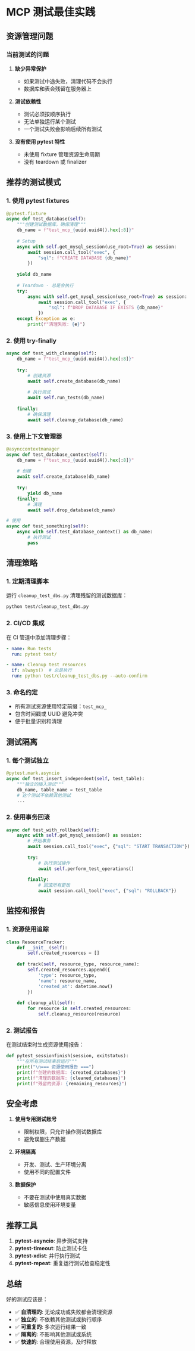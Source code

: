 # MCP 测试最佳实践

## 资源管理问题

### 当前测试的问题

1. **缺少异常保护**
   - 如果测试中途失败，清理代码不会执行
   - 数据库和表会残留在服务器上

2. **测试依赖性**
   - 测试必须按顺序执行
   - 无法单独运行某个测试
   - 一个测试失败会影响后续所有测试

3. **没有使用 pytest 特性**
   - 未使用 fixture 管理资源生命周期
   - 没有 teardown 或 finalizer

## 推荐的测试模式

### 1. 使用 pytest fixtures

```python
@pytest.fixture
async def test_database(self):
    """创建测试数据库，确保清理"""
    db_name = f"test_mcp_{uuid.uuid4().hex[:8]}"
    
    # Setup
    async with self.get_mysql_session(use_root=True) as session:
        await session.call_tool("exec", {
            "sql": f"CREATE DATABASE {db_name}"
        })
    
    yield db_name
    
    # Teardown - 总是会执行
    try:
        async with self.get_mysql_session(use_root=True) as session:
            await session.call_tool("exec", {
                "sql": f"DROP DATABASE IF EXISTS {db_name}"
            })
    except Exception as e:
        print(f"清理失败: {e}")
```

### 2. 使用 try-finally

```python
async def test_with_cleanup(self):
    db_name = f"test_mcp_{uuid.uuid4().hex[:8]}"
    
    try:
        # 创建资源
        await self.create_database(db_name)
        
        # 执行测试
        await self.run_tests(db_name)
        
    finally:
        # 确保清理
        await self.cleanup_database(db_name)
```

### 3. 使用上下文管理器

```python
@asynccontextmanager
async def test_database_context(self):
    db_name = f"test_mcp_{uuid.uuid4().hex[:8]}"
    
    # 创建
    await self.create_database(db_name)
    
    try:
        yield db_name
    finally:
        # 清理
        await self.drop_database(db_name)

# 使用
async def test_something(self):
    async with self.test_database_context() as db_name:
        # 执行测试
        pass
```

## 清理策略

### 1. 定期清理脚本

运行 `cleanup_test_dbs.py` 清理残留的测试数据库：

```bash
python test/cleanup_test_dbs.py
```

### 2. CI/CD 集成

在 CI 管道中添加清理步骤：

```yaml
- name: Run tests
  run: pytest test/

- name: Cleanup test resources
  if: always()  # 总是执行
  run: python test/cleanup_test_dbs.py --auto-confirm
```

### 3. 命名约定

- 所有测试资源使用特定前缀：`test_mcp_`
- 包含时间戳或 UUID 避免冲突
- 便于批量识别和清理

## 测试隔离

### 1. 每个测试独立

```python
@pytest.mark.asyncio
async def test_insert_independent(self, test_table):
    """独立的插入测试"""
    db_name, table_name = test_table
    # 这个测试不依赖其他测试
    ...
```

### 2. 使用事务回滚

```python
async def test_with_rollback(self):
    async with self.get_mysql_session() as session:
        # 开始事务
        await session.call_tool("exec", {"sql": "START TRANSACTION"})
        
        try:
            # 执行测试操作
            await self.perform_test_operations()
            
        finally:
            # 回滚所有更改
            await session.call_tool("exec", {"sql": "ROLLBACK"})
```

## 监控和报告

### 1. 资源使用追踪

```python
class ResourceTracker:
    def __init__(self):
        self.created_resources = []
    
    def track(self, resource_type, resource_name):
        self.created_resources.append({
            'type': resource_type,
            'name': resource_name,
            'created_at': datetime.now()
        })
    
    def cleanup_all(self):
        for resource in self.created_resources:
            self.cleanup_resource(resource)
```

### 2. 测试报告

在测试结束时生成资源使用报告：

```python
def pytest_sessionfinish(session, exitstatus):
    """在所有测试结束后运行"""
    print("\n=== 资源使用报告 ===")
    print(f"创建的数据库: {created_databases}")
    print(f"清理的数据库: {cleaned_databases}")
    print(f"残留的资源: {remaining_resources}")
```

## 安全考虑

1. **使用专用测试账号**
   - 限制权限，只允许操作测试数据库
   - 避免误删生产数据

2. **环境隔离**
   - 开发、测试、生产环境分离
   - 使用不同的配置文件

3. **数据保护**
   - 不要在测试中使用真实数据
   - 敏感信息使用环境变量

## 推荐工具

1. **pytest-asyncio**: 异步测试支持
2. **pytest-timeout**: 防止测试卡住
3. **pytest-xdist**: 并行执行测试
4. **pytest-repeat**: 重复运行测试检查稳定性

## 总结

好的测试应该是：
- ✅ **自清理的**: 无论成功或失败都会清理资源
- ✅ **独立的**: 不依赖其他测试或执行顺序
- ✅ **可重复的**: 多次运行结果一致
- ✅ **隔离的**: 不影响其他测试或系统
- ✅ **快速的**: 合理使用资源，及时释放